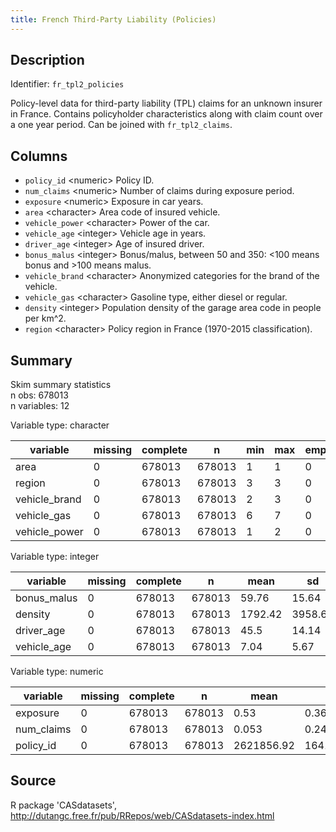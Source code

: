 ```yaml
---
title: French Third-Party Liability (Policies)
---
```


## Description

Identifier: `fr_tpl2_policies`

Policy-level data for third-party liability (TPL) claims for an unknown
insurer in France. Contains policyholder characteristics along with claim
count over a one year period. Can be joined with `fr_tpl2_claims`.

## Columns

- `policy_id` &lt;numeric&gt; Policy ID.
- `num_claims` &lt;numeric&gt; Number of claims during exposure period.
- `exposure` &lt;numeric&gt; Exposure in car years.
- `area` &lt;character&gt; Area code of insured vehicle.
- `vehicle_power` &lt;character&gt; Power of the car.
- `vehicle_age` &lt;integer&gt; Vehicle age in years.
- `driver_age` &lt;integer&gt; Age of insured driver.
- `bonus_malus` &lt;integer&gt; Bonus/malus, between 50 and 350: <100 means bonus and >100 means malus.
- `vehicle_brand` &lt;character&gt; Anonymized categories for the brand of the vehicle.
- `vehicle_gas` &lt;character&gt; Gasoline type, either diesel or regular.
- `density` &lt;integer&gt; Population density of the garage area code in people per km^2.
- `region` &lt;character&gt; Policy region in France (1970-2015 classification).

## Summary

Skim summary statistics  
 n obs: 678013    
 n variables: 12    

Variable type: character

|   variable    | missing | complete |   n    | min | max | empty | n_unique |
|---------------|---------|----------|--------|-----|-----|-------|----------|
|     area      |    0    |  678013  | 678013 |  1  |  1  |   0   |    6     |
|    region     |    0    |  678013  | 678013 |  3  |  3  |   0   |    22    |
| vehicle_brand |    0    |  678013  | 678013 |  2  |  3  |   0   |    11    |
|  vehicle_gas  |    0    |  678013  | 678013 |  6  |  7  |   0   |    2     |
| vehicle_power |    0    |  678013  | 678013 |  1  |  2  |   0   |    12    |

Variable type: integer

|  variable   | missing | complete |   n    |  mean   |   sd    | p0 | p25 | p50 | p75  | p100  |   hist   |
|-------------|---------|----------|--------|---------|---------|----|-----|-----|------|-------|----------|
| bonus_malus |    0    |  678013  | 678013 |  59.76  |  15.64  | 50 | 50  | 50  |  64  |  230  | ▇▂▁▁▁▁▁▁ |
|   density   |    0    |  678013  | 678013 | 1792.42 | 3958.65 | 1  | 92  | 393 | 1658 | 27000 | ▇▁▁▁▁▁▁▁ |
| driver_age  |    0    |  678013  | 678013 |  45.5   |  14.14  | 18 | 34  | 44  |  55  |  100  | ▃▇▇▇▃▂▁▁ |
| vehicle_age |    0    |  678013  | 678013 |  7.04   |  5.67   | 0  |  2  |  6  |  11  |  100  | ▇▂▁▁▁▁▁▁ |

Variable type: numeric

|  variable  | missing | complete |   n    |    mean    |     sd     |   p0   |   p25   |   p50   |  p75  |  p100   |   hist   |
|------------|---------|----------|--------|------------|------------|--------|---------|---------|-------|---------|----------|
|  exposure  |    0    |  678013  | 678013 |    0.53    |    0.36    | 0.0027 |  0.18   |  0.49   | 0.99  |  2.01   | ▇▅▃▇▁▁▁▁ |
| num_claims |    0    |  678013  | 678013 |   0.053    |    0.24    |   0    |    0    |    0    |   0   |   16    | ▇▁▁▁▁▁▁▁ |
| policy_id  |    0    |  678013  | 678013 | 2621856.92 | 1641782.75 |   1    | 1157951 | 2272152 | 4e+06 | 6114330 | ▅▆▇▂▅▆▂▂ |

## Source

R package 'CASdatasets', http://dutangc.free.fr/pub/RRepos/web/CASdatasets-index.html